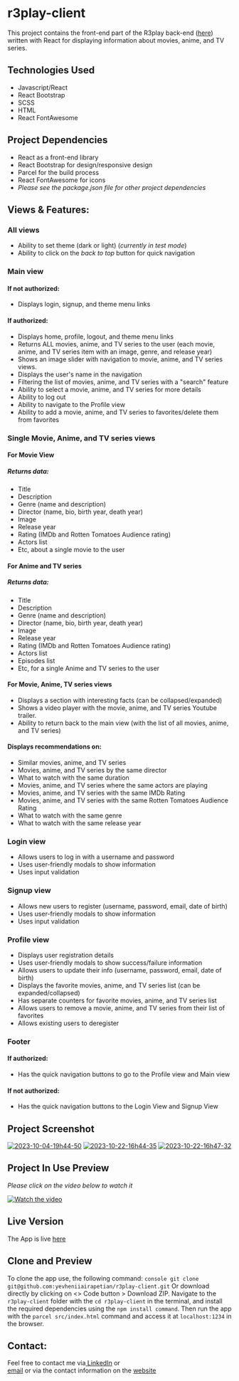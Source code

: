 # r3play-client
This project contains the front-end part of the R3play back-end ([here](https://github.com/yevheniiairapetian/r3play)) written with React for displaying information about movies, anime, and TV series.

## Technologies Used
- Javascript/React
- React Bootstrap
- SCSS
- HTML
- React FontAwesome

## Project Dependencies
- React as a front-end library
- React Bootstrap for design/responsive design
- Parcel for the build process
- React FontAwesome for icons
- _Please see the package.json file for other project dependencies_

## Views & Features:
### All views
- Ability to set theme (dark or light) (_currently in test mode_)
- Ability to click on the _back to top_ button for quick navigation

### Main view
#### If not authorized:
- Displays login, signup, and theme menu links
#### If authorized:
- Displays home, profile, logout, and theme menu links
- Returns ALL movies, anime, and TV series to the user (each movie, anime, and TV series item with an image, genre, and release year)
- Shows an image slider with navigation to movie, anime, and TV series views.
- Displays the user's name in the navigation
- Filtering the list of movies, anime, and TV series with a "search" feature
- Ability to select a movie, anime, and TV series for more details
- Ability to log out
- Ability to navigate to the Profile view
- Ability to add a movie, anime, and TV series to favorites/delete them from favorites
### Single Movie, Anime, and TV series views
#### For Movie View
##### Returns data:
- Title
- Description
- Genre (name and description)
- Director (name, bio, birth year, death year)
- Image
- Release year
- Rating (IMDb and Rotten Tomatoes Audience rating)
- Actors list
- Etc, about a single movie to the user
#### For Anime and TV series
##### Returns data:
- Title
- Description
- Genre (name and description)
- Director (name, bio, birth year, death year)
- Image
- Release year
- Rating (IMDb and Rotten Tomatoes Audience rating)
- Actors list
- Episodes list
- Etc, for a single Anime and TV series to the user
#### For Movie, Anime, TV series views
- Displays a section with interesting facts (can be collapsed/expanded)
- Shows a video player with the movie, anime, and TV series Youtube trailer.
- Ability to return back to the main view (with the list of all movies, anime, and TV series)
#### Displays recommendations on:
- Similar movies, anime, and TV series
- Movies, anime, and TV series by the same director 
- What to watch with the same duration
- Movies, anime, and TV series where the same actors are playing
- Movies, anime, and TV series with the same IMDb Rating
- Movies, anime, and TV series with the same Rotten Tomatoes Audience Rating
- What to watch with the same genre
- What to watch with the same release year
### Login view
- Allows users to log in with a username and password
- Uses user-friendly modals to show information
- Uses input validation
### Signup view
- Allows new users to register (username, password, email, date of birth)
- Uses user-friendly modals to show information
- Uses input validation

### Profile view
- Displays user registration details
- Uses user-friendly modals to show success/failure information
- Allows users to update their info (username, password, email, date of birth)
- Displays the favorite movies, anime, and TV series list (can be expanded/collapsed)
- Has separate counters for favorite movies, anime, and TV series list
- Allows users to remove a movie, anime, and TV series from their list of favorites
- Allows existing users to deregister

### Footer
#### If authorized:
- Has the quick navigation buttons to go to the Profile view and Main view
#### If not authorized:
- Has the quick navigation buttons to the Login View and Signup View

## Project Screenshot
<a href="https://ibb.co/Mc8mYBT"><img src="https://i.ibb.co/D9GZxrX/2023-10-04-19h44-50.png" alt="2023-10-04-19h44-50" border="0"></a>
<a href="https://ibb.co/FXYHVZs"><img src="https://i.ibb.co/W0zVt8D/2023-10-22-16h44-35.png" alt="2023-10-22-16h44-35" border="0"></a>
<a href="https://ibb.co/fMRQ5YW"><img src="https://i.ibb.co/Q9BXRFV/2023-10-22-16h47-32.png" alt="2023-10-22-16h47-32" border="0"></a>   
## Project In Use Preview
_Please click on the video below to watch it_   

[![Watch the video](https://i.ibb.co/Q9BXRFV/2023-10-22-16h47-32.png)](https://streamable.com/qglgcd)


## Live Version
The App is live [here](https://r3play.netlify.app/)

## Clone and Preview
To clone the app use, the following command: `console git clone git@github.com:yevheniiairapetian/r3play-client.git` Or download directly by clicking on <> Code button > Download ZIP. Navigate to the ```r3play-client``` folder with the ```cd r3play-client``` in the terminal, and install the required dependencies using the `npm install command`. Then run the app with the ```parcel src/index.html``` command and access it at ```localhost:1234``` in the browser.

## Contact:
Feel free to contact me via[ LinkedIn](https://www.linkedin.com/in/yevheniiairapetian/) or  
[email](mailto:contact@yevheniiairapetian.com) or 
via the contact information on the [website](https://yevheniiairapetian.com/#/contact) 
